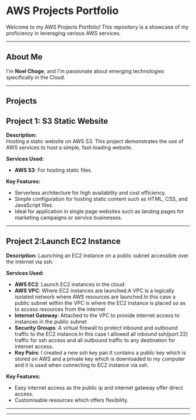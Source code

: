 # **AWS Projects Portfolio**

Welcome to my AWS Projects Portfolio! This repository is a showcase of my proficiency in leveraging various AWS services.

---


## **About Me**

I'm **Noel Choge**, and I'm passionate about emerging technologies specifically in the Cloud.

---

## **Projects**

## **Project 1: S3 Static Website**

**Description:**  
Hosting a static website on AWS S3. This project demonstrates the use of AWS services to host a simple, fast-loading website.

**Services Used:**  
- **AWS S3**: For hosting static files.  

**Key Features:**  
- Serverless architecture for high availability and cost efficiency.  
- Simple configuration for hosting static content such as HTML, CSS, and JavaScript files.
- Ideal for application in single page websites such as landing pages for marketing campaigns or service businesses.

---

## **Project 2:Launch EC2 Instance**

**Description:**
Launching an EC2 instance on a public subnet accessible over the internet via ssh.

**Services Used:**
- **AWS EC2**: Launch EC2 instances in the cloud.
- **AWS VPC**: Where EC2 instances are launched.A VPC is a logically isolated network where AWS resources are launched.In this case a public subnet within the VPC is where the EC2 instance is placed so as to access resources from the internet
-  **Internet Gateway**: Attached to the VPC to provide internet access to instances in the public subnet
-  **Security Groups**: A virtual firewall to protect inbound and outbound traffic to the EC2 instance.In this case I allowed all inbound ssh(port 22) traffic for ssh access and all outbound traffic to any destination for internet access.
-  **Key Pairs**: I created a new ssh key pair.It contains a public key which is stored on AWS and a private key which is downloaded to my computer and it is used when connecting to EC2 instance via ssh.

**Key Features:**
- Easy internet access as the public ip and internet gateway offer direct access.
- Customisable resources which offers flexibility.
--- 
---
